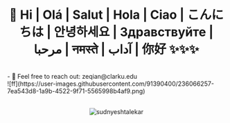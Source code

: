  <h1 align="center">👋 Hi | Olá | Salut | Hola | Ciao | こんにちは | 안녕하세요 | Здравствуйте | مرحبا | नमस्ते | آداب | 你好 ✨✨✨ </h1>
 <br />
- 🔭 Feel free to reach out: zeqian@clarku.edu

   <br /> 
![ff](https://user-images.githubusercontent.com/91390400/236066257-7ea543d8-1a9b-4522-9f71-5565998b4af9.png)


<br />
<br />
<p align="center"> <img src="https://github-readme-stats.vercel.app/api?username=sudnyeshtalekar&show_icons=true&theme=dark" alt="sudnyeshtalekar" /> 
</p>

<!---\
 - 🔭 This is Zeyi Qian, a PhD candidate in Economics at Clark University 
- 🌱 Interested in Urban Economics and International Trade
- ✨ [Linkin](https://www.linkedin.com/in/zeyi-qian-b04288208)
- 💞️ Email: ZeQian@clarku.edu![](https://github-readme-stats.vercel.app/api?username=ZeyiQian&theme=dark)ZeyiQian/ZeyiQian is a ✨ special ✨ repository because its `README.md` (this file) appears on your GitHub profile.
You can click the Preview link to take a look at your changes.- 💞️ 
--->
 
